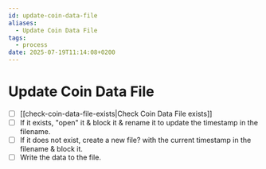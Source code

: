 ```yaml
---
id: update-coin-data-file
aliases:
  - Update Coin Data File
tags:
  - process
date: 2025-07-19T11:14:08+0200
---
```


# Update Coin Data File
- [ ] [[check-coin-data-file-exists|Check Coin Data File exists]]
- [ ] If it exists, "open" it & block it & rename it to update the timestamp in the filename.
- [ ] If it does not exist, create a new file? with the current timestamp in the filename & block it.
- [ ] Write the data to the file.
